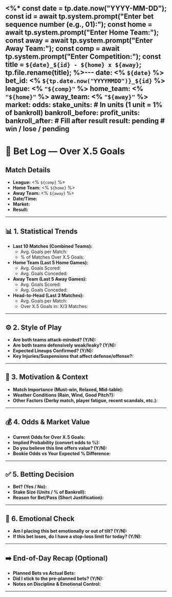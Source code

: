 <%*
const date = tp.date.now("YYYY-MM-DD");
const id = await tp.system.prompt("Enter bet sequence number (e.g., 01):");
const home = await tp.system.prompt("Enter Home Team:");
const away = await tp.system.prompt("Enter Away Team:");
const comp = await tp.system.prompt("Enter Competition:");
const title = `${date}_${id} - ${home} x ${away}`;
tp.file.rename(title);
%>---
date: <% `${date}` %>
bet_id: <% `${tp.date.now("YYYYMMDD")}_${id}` %>
league: <% `"${comp}"` %>
home_team: <% `"${home}"` %>
away_team: <% `"${away}"` %>
market: 
odds: 
stake_units:     # In units (1 unit = 1% of bankroll)
bankroll_before: 
profit_units:
bankroll_after:   # Fill after result
result: pending # win / lose / pending
---
# 📝 Bet Log — Over X.5 Goals

## Match Details 

- **League:** <% `${comp}` %>
- **Home Team:** <% `${home}` %>
- **Away Team:**  <% `${away}` %>
- **Date/Time:** 
- **Market:** 
- **Result:** 

---

## 📊 1. Statistical Trends

- **Last 10 Matches (Combined Teams):**
    - Avg. Goals per Match:
    - % of Matches Over X.5 Goals:
- **Home Team (Last 5 Home Games):**
    - Avg. Goals Scored:
    - Avg. Goals Conceded:
- **Away Team (Last 5 Away Games):**
    - Avg. Goals Scored:
    - Avg. Goals Conceded:
- **Head-to-Head (Last 3 Matches):**
    - Avg. Goals per Match: 
    - Over X.5 Goals in: X/3 Matches: 

---

## ⚙️ 2. Style of Play

- **Are both teams attack-minded? (Y/N):**
- **Are both teams defensively weak/leaky? (Y/N):**
- **Expected Lineups Confirmed? (Y/N):**
- **Key Injuries/Suspensions that affect defense/offense?:**

---

## 🧠 3. Motivation & Context

- **Match Importance (Must-win, Relaxed, Mid-table):**
- **Weather Conditions (Rain, Wind, Good Pitch?):**
- **Other Factors (Derby match, player fatigue, recent scandals, etc.):**

---

## 💰 4. Odds & Market Value

- **Current Odds for Over X.5 Goals:**
- **Implied Probability (convert odds to %):**
- **Do you believe this line offers value? (Y/N):**
- **Bookie Odds vs Your Expected % Difference:**

---

## ✅ 5. Betting Decision

- **Bet? (Yes / No):**
- **Stake Size (Units / % of Bankroll):**
- **Reason for Bet/Pass (Short Justification):**

---

## 🧘 6. Emotional Check

- **Am I placing this bet emotionally or out of tilt? (Y/N):**
- **If this bet loses, do I have a stop-loss limit for today? (Y/N):**

---

## ➡️ End-of-Day Recap (Optional)

- **Planned Bets vs Actual Bets:**
- **Did I stick to the pre-planned bets? (Y/N):**
- **Notes on Discipline & Emotional Control:**

---
